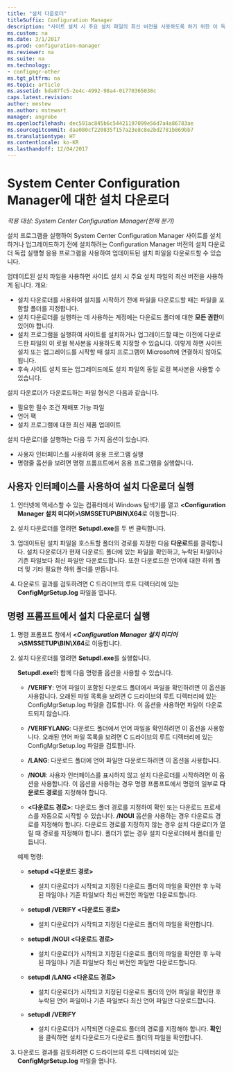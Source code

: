 ```yaml
---
title: "설치 다운로더"
titleSuffix: Configuration Manager
description: "사이트 설치 시 주요 설치 파일의 최신 버전을 사용하도록 하기 위한 이 독립 실행형 응용 프로그램에 대해 알아봅니다."
ms.custom: na
ms.date: 3/1/2017
ms.prod: configuration-manager
ms.reviewer: na
ms.suite: na
ms.technology:
- configmgr-other
ms.tgt_pltfrm: na
ms.topic: article
ms.assetid: bda87fc5-2e4c-4992-98a4-01770365038c
caps.latest.revision: 
author: mestew
ms.author: mstewart
manager: angrobe
ms.openlocfilehash: dec591ac845b6c54421197099e56d7a4a86783ae
ms.sourcegitcommit: daa080cf220835f157a23e8c8e2bd2781b869bb7
ms.translationtype: HT
ms.contentlocale: ko-KR
ms.lasthandoff: 12/04/2017
---
```

# <a name="setup-downloader-for-system-center-configuration-manager"></a>System Center Configuration Manager에 대한 설치 다운로더

*적용 대상: System Center Configuration Manager(현재 분기)*

설치 프로그램을 실행하여 System Center Configuration Manager 사이트를 설치하거나 업그레이드하기 전에 설치하려는 Configuration Manager 버전의 설치 다운로더 독립 실행형 응용 프로그램을 사용하여 업데이트된 설치 파일을 다운로드할 수 있습니다.  

업데이트된 설치 파일을 사용하면 사이트 설치 시 주요 설치 파일의 최신 버전을 사용하게 됩니다. 개요:   
-   설치 다운로더를 사용하여 설치를 시작하기 전에 파일을 다운로드할 때는 파일을 포함할 폴더를 지정합니다.  
-   설치 다운로더를 실행하는 데 사용하는 계정에는 다운로드 폴더에 대한 **모든 권한**이 있어야 합니다.  
-   설치 프로그램을 실행하여 사이트를 설치하거나 업그레이드할 때는 이전에 다운로드한 파일의 이 로컬 복사본을 사용하도록 지정할 수 있습니다. 이렇게 하면 사이트 설치 또는 업그레이드를 시작할 때 설치 프로그램이 Microsoft에 연결하지 않아도 됩니다.  
-   후속 사이트 설치 또는 업그레이드에도 설치 파일의 동일 로컬 복사본을 사용할 수 있습니다.  

설치 다운로더가 다운로드하는 파일 형식은 다음과 같습니다.  
-   필요한 필수 조건 재배포 가능 파일  
-   언어 팩  
-   설치 프로그램에 대한 최신 제품 업데이트  

설치 다운로더를 실행하는 다음 두 가지 옵션이 있습니다.
- 사용자 인터페이스를 사용하여 응용 프로그램 실행
- 명령줄 옵션을 보려면 명령 프롬프트에서 응용 프로그램을 실행합니다.


## <a name="run-setup-downloader-with-the-user-interface"></a>사용자 인터페이스를 사용하여 설치 다운로더 실행  

1.  인터넷에 액세스할 수 있는 컴퓨터에서 Windows 탐색기를 열고 **&lt;Configuration Manager 설치 미디어\>\SMSSETUP\BIN\X64**로 이동합니다.  

2.  설치 다운로더를 열려면 **Setupdl.exe**를 두 번 클릭합니다.   

3. 업데이트된 설치 파일을 호스트할 폴더의 경로를 지정한 다음 **다운로드**를 클릭합니다. 설치 다운로더가 현재 다운로드 폴더에 있는 파일을 확인하고, 누락된 파일이나 기존 파일보다 최신 파일만 다운로드합니다. 또한 다운로드한 언어에 대한 하위 폴더 및 기타 필요한 하위 폴더를 만듭니다.  

4.  다운로드 결과를 검토하려면 C 드라이브의 루트 디렉터리에 있는 **ConfigMgrSetup.log** 파일을 엽니다.  

## <a name="run-setup-downloader-from-a-command-prompt"></a>명령 프롬프트에서 설치 다운로더 실행  

1.  명령 프롬프트 창에서 **&lt;*Configuration Manager 설치 미디어*\>\SMSSETUP\BIN\X64**로 이동합니다.   

2.  설치 다운로더를 열려면 **Setupdl.exe**를 실행합니다.

    **Setupdl.exe**와 함께 다음 명령줄 옵션을 사용할 수 있습니다.   

    -   **/VERIFY**: 언어 파일이 포함된 다운로드 폴더에서 파일을 확인하려면 이 옵션을 사용합니다. 오래된 파일 목록을 보려면 C 드라이브의 루트 디렉터리에 있는 ConfigMgrSetup.log 파일을 검토합니다. 이 옵션을 사용하면 파일이 다운로드되지 않습니다.  

    -   **/VERIFYLANG**: 다운로드 폴더에서 언어 파일을 확인하려면 이 옵션을 사용합니다. 오래된 언어 파일 목록을 보려면 C 드라이브의 루트 디렉터리에 있는 ConfigMgrSetup.log 파일을 검토합니다.

    -   **/LANG**: 다운로드 폴더에 언어 파일만 다운로드하려면 이 옵션을 사용합니다.  

    -   **/NOUI**: 사용자 인터페이스를 표시하지 않고 설치 다운로더를 시작하려면 이 옵션을 사용합니다. 이 옵션을 사용하는 경우 명령 프롬프트에서 명령의 일부로 **다운로드 경로**를 지정해야 합니다.  

    -   **&lt;다운로드 경로\>**: 다운로드 폴더 경로를 지정하여 확인 또는 다운로드 프로세스를 자동으로 시작할 수 있습니다. **/NOUI** 옵션을 사용하는 경우 다운로드 경로를 지정해야 합니다. 다운로드 경로를 지정하지 않는 경우 설치 다운로더가 열릴 때 경로를 지정해야 합니다. 폴더가 없는 경우 설치 다운로더에서 폴더를 만듭니다.  

    예제 명령:

    -   **setupd &lt;다운로드 경로\>**  

        -   설치 다운로더가 시작되고 지정된 다운로드 폴더의 파일을 확인한 후 누락된 파일이나 기존 파일보다 최신 버전인 파일만 다운로드합니다.     

    -   **setupdl /VERIFY &lt;다운로드 경로\>**  

        -   설치 다운로더가 시작되고 지정된 다운로드 폴더의 파일을 확인합니다.  

    -   **setupdl /NOUI &lt;다운로드 경로\>**  

        -   설치 다운로더가 시작되고 지정된 다운로드 폴더의 파일을 확인한 후 누락된 파일이나 기존 파일보다 최신 버전인 파일만 다운로드합니다.  

    -   **setupdl /LANG  &lt;다운로드 경로\>**  

        -   설치 다운로더가 시작되고 지정된 다운로드 폴더의 언어 파일을 확인한 후 누락된 언어 파일이나 기존 파일보다 최신 언어 파일만 다운로드합니다.  

    -   **setupdl /VERIFY**  

        -   설치 다운로더가 시작되면 다운로드 폴더의 경로를 지정해야 합니다. **확인**을 클릭하면 설치 다운로드가 다운로드 폴더의 파일을 확인합니다.  

3.  다운로드 결과를 검토하려면 C 드라이브의 루트 디렉터리에 있는 **ConfigMgrSetup.log** 파일을 엽니다.
